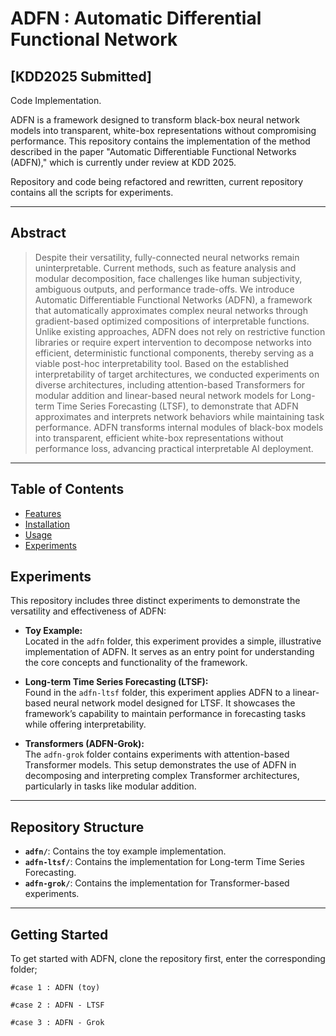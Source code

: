 # ADFN : Automatic Differential Functional Network 
## [KDD2025 Submitted] 
Code Implementation.


ADFN is a framework designed to transform black-box neural network models into transparent, white-box representations without compromising performance. This repository contains the implementation of the method described in the paper "Automatic Differentiable Functional Networks (ADFN)," which is currently under review at KDD 2025.

Repository and code being refactored and rewritten, current repository contains all the scripts for experiments.


---

## Abstract

> Despite their versatility, fully-connected neural networks remain uninterpretable. Current methods, such as feature analysis and modular decomposition, face challenges like human subjectivity, ambiguous outputs, and performance trade-offs. We introduce Automatic Differentiable Functional Networks (ADFN), a framework that automatically approximates complex neural networks through gradient-based optimized compositions of interpretable functions. Unlike existing approaches, ADFN does not rely on restrictive function libraries or require expert intervention to decompose networks into efficient, deterministic functional components, thereby serving as a viable post-hoc interpretability tool. Based on the established interpretability of target architectures, we conducted experiments on diverse architectures, including attention-based Transformers for modular addition and linear-based neural network models for Long-term Time Series Forecasting (LTSF), to demonstrate that ADFN approximates and interprets network behaviors while maintaining task performance. ADFN transforms internal modules of black-box models into transparent, efficient white-box representations without performance loss, advancing practical interpretable AI deployment.

---

## Table of Contents

- [Features](#features)
- [Installation](#installation)
- [Usage](#usage)
- [Experiments](#experiments)


## Experiments

This repository includes three distinct experiments to demonstrate the versatility and effectiveness of ADFN:

- **Toy Example:**  
  Located in the `adfn` folder, this experiment provides a simple, illustrative implementation of ADFN. It serves as an entry point for understanding the core concepts and functionality of the framework.

- **Long-term Time Series Forecasting (LTSF):**  
  Found in the `adfn-ltsf` folder, this experiment applies ADFN to a linear-based neural network model designed for LTSF. It showcases the framework’s capability to maintain performance in forecasting tasks while offering interpretability.

- **Transformers (ADFN-Grok):**  
  The `adfn-grok` folder contains experiments with attention-based Transformer models. This setup demonstrates the use of ADFN in decomposing and interpreting complex Transformer architectures, particularly in tasks like modular addition.

---

## Repository Structure

- **`adfn/`**: Contains the toy example implementation.
- **`adfn-ltsf/`**: Contains the implementation for Long-term Time Series Forecasting.
- **`adfn-grok/`**: Contains the implementation for Transformer-based experiments.

---

## Getting Started

To get started with ADFN, clone the repository first,
enter the corresponding folder;

```
#case 1 : ADFN (toy)
```

```
#case 2 : ADFN - LTSF
```

```
#case 3 : ADFN - Grok 
```
